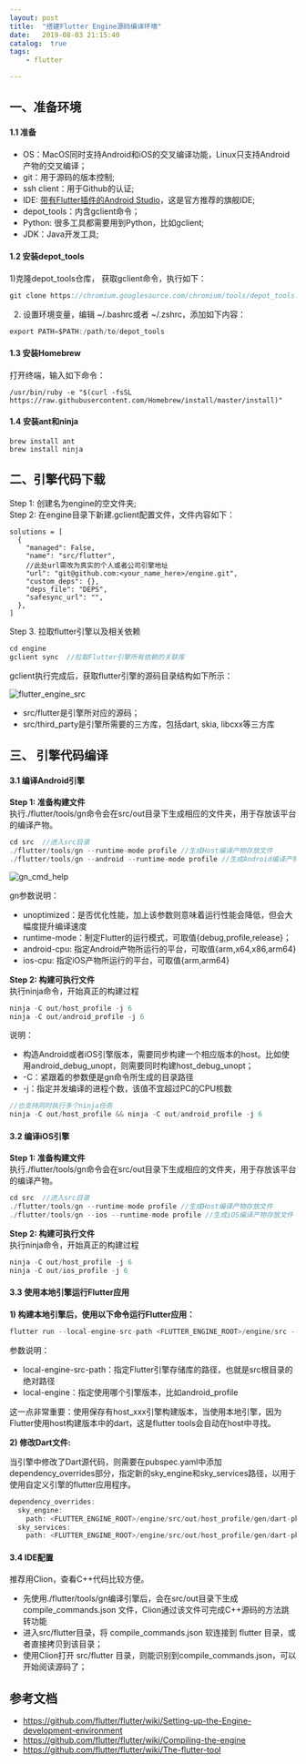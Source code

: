 ```yaml
---
layout: post
title:  "搭建Flutter Engine源码编译环境"
date:   2019-08-03 21:15:40
catalog:  true
tags:
    - flutter

---
```


## 一、准备环境

#### 1.1 准备

- OS：MacOS同时支持Android和iOS的交叉编译功能，Linux只支持Android产物的交叉编译；
- git：用于源码的版本控制;
- ssh client：用于Github的认证;
- IDE: [带有Flutter插件的Android Studio](https://flutter.dev/docs/development/tools/android-studio)，这是官方推荐的旗舰IDE;
- depot_tools：内含gclient命令；
- Python: 很多工具都需要用到Python，比如gclient;
- JDK：Java开发工具;


#### 1.2 安装depot_tools

1)克隆depot_tools仓库， 获取gclient命令，执行如下：

```C
git clone https://chromium.googlesource.com/chromium/tools/depot_tools.git
```

2) 设置环境变量，编辑 ~/.bashrc或者 ~/.zshrc，添加如下内容：

```C
export PATH=$PATH:/path/to/depot_tools
```

#### 1.3 安装Homebrew

打开终端，输入如下命令：

```
/usr/bin/ruby -e "$(curl -fsSL https://raw.githubusercontent.com/Homebrew/install/master/install)"
```

#### 1.4 安装ant和ninja

```
brew install ant
brew install ninja
```

## 二、引擎代码下载

Step 1: 创建名为engine的空文件夹;    
Step 2: 在engine目录下新建.gclient配置文件，文件内容如下：

```
solutions = [
  {
    "managed": False,
    "name": "src/flutter",
    //此处url需改为真实的个人或者公司引擎地址
    "url": "git@github.com:<your_name_here>/engine.git",
    "custom_deps": {},
    "deps_file": "DEPS",
    "safesync_url": "",
  },
]
```

Step 3. 拉取flutter引擎以及相关依赖

```C
cd engine
gclient sync  //拉取Flutter引擎所有依赖的关联库
```

gclient执行完成后，获取flutter引擎的源码目录结构如下所示：

![flutter_engine_src](/img/flutter_engine_env/flutter_engine_src.png)

- src/flutter是引擎所对应的源码；
- src/third_party是引擎所需要的三方库，包括dart, skia, libcxx等三方库

## 三、 引擎代码编译

#### 3.1 编译Android引擎

**Step 1: 准备构建文件**    
执行./flutter/tools/gn命令会在src/out目录下生成相应的文件夹，用于存放该平台的编译产物。

```Java
cd src  //进入src目录
./flutter/tools/gn --runtime-mode profile //生成Host编译产物存放文件
./flutter/tools/gn --android --runtime-mode profile //生成Android编译产物存放文件
```


![gn_cmd_help](/img/flutter_engine_env/gn_cmd_help.png)

gn参数说明：

- unoptimized：是否优化性能，加上该参数则意味着运行性能会降低，但会大幅度提升编译速度
- runtime-mode：制定Flutter的运行模式，可取值{debug,profile,release}；
- android-cpu: 指定Android产物所运行的平台，可取值{arm,x64,x86,arm64}
- ios-cpu: 指定iOS产物所运行的平台，可取值{arm,arm64}

**Step 2: 构建可执行文件**    
执行ninja命令，开始真正的构建过程

```Java
ninja -C out/host_profile -j 6
ninja -C out/android_profile -j 6
```

说明：

- 构造Android或者iOS引擎版本，需要同步构建一个相应版本的host。比如使用android_debug_unopt，则需要同时构建host_debug_unopt；
- -C：紧跟着的参数便是gn命令所生成的目录路径
- -j：指定并发编译的进程个数，该值不宜超过PC的CPU核数

```Java
//也支持同时执行多个ninja任务
ninja -C out/host_profile && ninja -C out/android_profile -j 6
```

#### 3.2 编译iOS引擎
**Step 1: 准备构建文件**    
执行./flutter/tools/gn命令会在src/out目录下生成相应的文件夹，用于存放该平台的编译产物。

```Java
cd src  //进入src目录
./flutter/tools/gn --runtime-mode profile //生成Host编译产物存放文件
./flutter/tools/gn --ios --runtime-mode profile //生成iOS编译产物存放文件
```

**Step 2: 构建可执行文件**    
执行ninja命令，开始真正的构建过程

```Java
ninja -C out/host_profile -j 6
ninja -C out/ios_profile -j 6
```

#### 3.3 使用本地引擎运行Flutter应用

**1) 构建本地引擎后，使用以下命令运行Flutter应用：**

```Java
flutter run --local-engine-src-path <FLUTTER_ENGINE_ROOT>/engine/src --local-engine=android_profile
```

参数说明：

- local-engine-src-path：指定Flutter引擎存储库的路径，也就是src根目录的绝对路径
- local-engine：指定使用哪个引擎版本，比如android_profile

这一点非常重要：使用保存有host_xxx引擎构建版本，当使用本地引擎，因为Flutter使用host构建版本中的dart，这是flutter tools会自动在host中寻找。

**2) 修改Dart文件:**

当引擎中修改了Dart源代码，则需要在pubspec.yaml中添加dependency_overrides部分，指定新的sky_engine和sky_services路径，以用于使用自定义引擎的flutter应用程序。

```Java
dependency_overrides:
  sky_engine:
    path: <FLUTTER_ENGINE_ROOT>/engine/src/out/host_profile/gen/dart-pkg/sky_engine
  sky_services:
    path: <FLUTTER_ENGINE_ROOT>/engine/src/out/host_profile/gen/dart-pkg/sky_services
```

#### 3.4 IDE配置

推荐用Clion，查看C++代码比较方便。

- 先使用./flutter/tools/gn编译引擎后，会在src/out目录下生成compile_commands.json 文件，Clion通过该文件可完成C++源码的方法跳转功能
- 进入src/flutter目录，将 compile_commands.json 软连接到 flutter 目录，或者直接拷贝到该目录；
- 使用Clion打开 src/flutter 目录，则能识别到compile_commands.json，可以开始阅读源码了；

## 参考文档

- https://github.com/flutter/flutter/wiki/Setting-up-the-Engine-development-environment
- https://github.com/flutter/flutter/wiki/Compiling-the-engine
- https://github.com/flutter/flutter/wiki/The-flutter-tool
